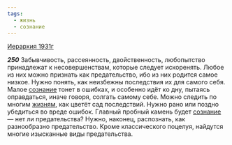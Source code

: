 ```yaml
---
tags:
  - жизнь
  - сознание
---
```


[Иерархия 1931г](https://127.0.0.1:4002/agni/1931)

___250___
Забывчивость, рассеянность, двойственность, любопытство принадлежат к несовершенствам, которые следует искоренять. Любое из них можно признать как предательство, ибо из них родится самое низкое. Нужно понять, как неизбежны последствия их для самого себя. Малое [сознание](../../../tags/#сознание) тонет в ошибках, и особенно идёт ко дну, пытаясь оправдаться, иначе говоря, солгать самому себе. Можно следить по многим [жизням](../../../tags/#жизнь), как цветёт сад последствий. Нужно рано или поздно убедиться во вреде ошибок. Главный пробный камень будет [сознание](../../../tags/#сознание) — нет ли предательства? Нужно, наконец, распознать, как разнообразно предательство. Кроме классического поцелуя, найдутся многие изысканные виды предательства.   

